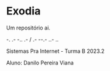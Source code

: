 # Exodia
Um repositório ai.

-. .- -.. .- / .- --.- ..- ..

Sistemas Pra Internet - Turma B 2023.2

Aluno: Danilo Pereira Viana
